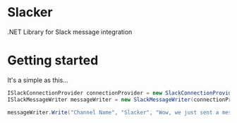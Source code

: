 # Slacker
.NET Library for Slack message integration

# Getting started
It's a simple as this...
```csharp
ISlackConnectionProvider connectionProvider = new SlackConnectionProvider("Slack_WebHook_Url_With_Key_Here");
ISlackMessageWriter messageWriter = new SlackMessageWriter(connectionProvider);

messageWriter.Write("Channel Name", "Slacker", "Wow, we just sent a message to Slack using Slacker!");
```
